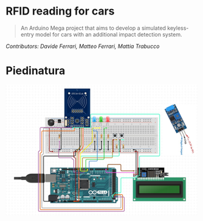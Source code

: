 # RFID reading for cars

> An Arduino Mega project that aims to develop a simulated keyless-entry model for cars with an additional impact detection system.

*Contributors: Davide Ferrari, Matteo Ferrari, Mattia Trabucco*

# Piedinatura
![piedinatura scheda Arduino Mega](https://github.com/matt498/RFID_project/blob/master/newSchematicRFID.jpg)
